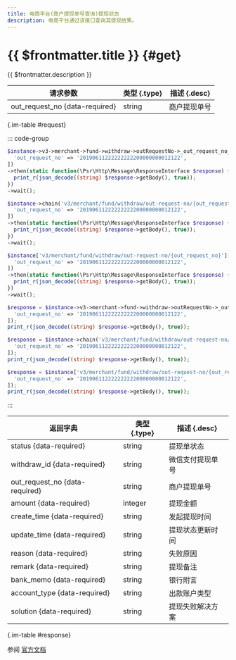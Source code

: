 ```yaml
---
title: 电商平台(商户提现单号查询)提现状态
description: 电商平台通过该接口查询其提现结果。
---
```


# {{ $frontmatter.title }} {#get}

{{ $frontmatter.description }}

| 请求参数 | 类型 {.type} | 描述 {.desc}
| --- | --- | ---
| out_request_no {data-required} | string | 商户提现单号

{.im-table #request}

::: code-group

```php [异步纯链式]
$instance->v3->merchant->fund->withdraw->outRequestNo->_out_request_no_->getAsync([
  'out_request_no' => '20190611222222222200000000012122',
])
->then(static function(\Psr\Http\Message\ResponseInterface $response) {
  print_r(json_decode((string) $response->getBody(), true));
})
->wait();
```

```php [异步声明式]
$instance->chain('v3/merchant/fund/withdraw/out-request-no/{out_request_no}')->getAsync([
  'out_request_no' => '20190611222222222200000000012122',
])
->then(static function(\Psr\Http\Message\ResponseInterface $response) {
  print_r(json_decode((string) $response->getBody(), true));
})
->wait();
```

```php [异步属性式]
$instance['v3/merchant/fund/withdraw/out-request-no/{out_request_no}']->getAsync([
  'out_request_no' => '20190611222222222200000000012122',
])
->then(static function(\Psr\Http\Message\ResponseInterface $response) {
  print_r(json_decode((string) $response->getBody(), true));
})
->wait();
```

```php [同步纯链式]
$response = $instance->v3->merchant->fund->withdraw->outRequestNo->_out_request_no_->get([
  'out_request_no' => '20190611222222222200000000012122',
]);
print_r(json_decode((string) $response->getBody(), true));
```

```php [同步声明式]
$response = $instance->chain('v3/merchant/fund/withdraw/out-request-no/{out_request_no}')->get([
  'out_request_no' => '20190611222222222200000000012122',
]);
print_r(json_decode((string) $response->getBody(), true));
```

```php [同步属性式]
$response = $instance['v3/merchant/fund/withdraw/out-request-no/{out_request_no}']->get([
  'out_request_no' => '20190611222222222200000000012122',
]);
print_r(json_decode((string) $response->getBody(), true));
```

:::

| 返回字典 | 类型 {.type} | 描述 {.desc}
| --- | --- | ---
| status {data-required}| string | 提现单状态
| withdraw_id {data-required}| string | 微信支付提现单号
| out_request_no {data-required}| string | 商户提现单号
| amount {data-required}| integer | 提现金额
| create_time {data-required}| string | 发起提现时间
| update_time {data-required}| string | 提现状态更新时间
| reason {data-required}| string | 失败原因
| remark {data-required}| string | 提现备注
| bank_memo {data-required}| string | 银行附言
| account_type {data-required}| string | 出款账户类型
| solution {data-required}| string | 提现失败解决方案

{.im-table #response}

参阅 [官方文档](https://pay.weixin.qq.com/wiki/doc/apiv3/wxpay/ecommerce/fund/chapter3_6.shtml)
